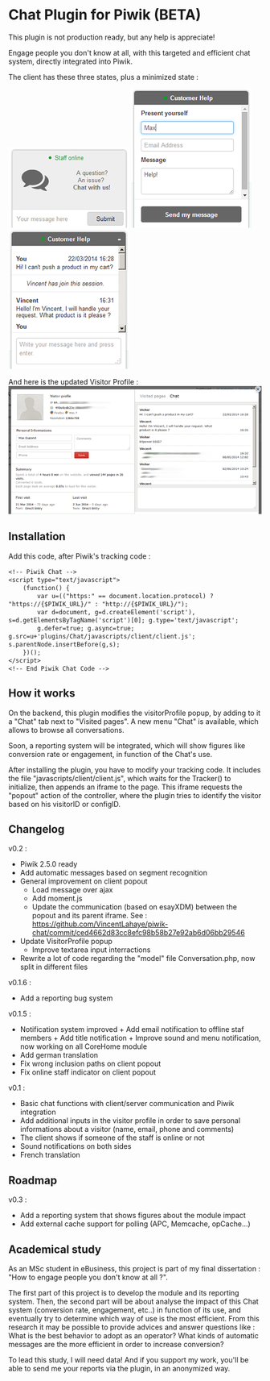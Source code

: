 # Chat Plugin for Piwik (BETA)
This plugin is not production ready, but any help is appreciate!

Engage people you don't know at all, with this targeted and efficient chat system, directly integrated into Piwik.

The client has these three states, plus a minimized state :

![Chat Client](/screenshots/ClientState2.png?raw=true "Chat Client State 2")
![Chat Client](/screenshots/ClientState3.png?raw=true "Chat Client State 3")
![Chat Client](/screenshots/ClientState4.png?raw=true "Chat Client State 4")

And here is the updated Visitor Profile :
![Backend](/screenshots/BackendVisitorProfile.png?raw=true "Visitor Profile in Backend")

## Installation
Add this code, after Piwik's tracking code :

    <!-- Piwik Chat -->
    <script type="text/javascript">
        (function() {
            var u=(("https:" == document.location.protocol) ? "https://{$PIWIK_URL}/" : "http://{$PIWIK_URL}/");
            var d=document, g=d.createElement('script'), s=d.getElementsByTagName('script')[0]; g.type='text/javascript';
            g.defer=true; g.async=true; g.src=u+'plugins/Chat/javascripts/client/client.js'; s.parentNode.insertBefore(g,s);
        })();
    </script>
    <!-- End Piwik Chat Code -->

## How it works
On the backend, this plugin modifies the visitorProfile popup, by adding to it a "Chat" tab next to "Visited pages". A new menu "Chat" is available, which allows to browse all conversations.

Soon, a reporting system will be integrated, which will show figures like conversion rate or engagement, in function of the Chat's use.

After installing the plugin, you have to modify your tracking code. It includes the file "javascripts/client/client.js", which waits for the Tracker() to initialize, then appends an iframe to the page. This iframe requests the "popout" action of the controller, where the plugin tries to identify the visitor based on his visitorID or configID.

## Changelog

v0.2 :

+ Piwik 2.5.0 ready
+ Add automatic messages based on segment recognition
+ General improvement on client popout
    + Load message over ajax
    + Add moment.js
    + Update the communication (based on esayXDM) between the popout and its parent iframe. See : https://github.com/VincentLahaye/piwik-chat/commit/ced4662d83cc8efc98b58b27e92ab6d06bb29546
+ Update VisitorProfile popup
    + Improve textarea input interractions
+ Rewrite a lot of code regarding the "model" file Conversation.php, now split in different files

v0.1.6 :

+ Add a reporting bug system


v0.1.5 :

+    Notification system improved
    +    Add email notification to offline staf members
    +    Add title notification
    +    Improve sound and menu notification, now working on all CoreHome module
+    Add german translation
+    Fix wrong inclusion paths on client popout
+    Fix online staff indicator on client popout


v0.1 :

+   Basic chat functions with client/server communication and Piwik integration
+   Add additional inputs in the visitor profile in order to save personal informations about a visitor (name, email, phone and comments)
+   The client shows if someone of the staff is online or not
+   Sound notifications on both sides
+   French translation

## Roadmap
v0.3 :

*   Add a reporting system that shows figures about the module impact
*   Add external cache support for polling (APC, Memcache, opCache...)

## Academical study
As an MSc student in eBusiness, this project is part of my final dissertation : "How to engage people you don't know at all ?".

The first part of this project is to develop the module and its reporting system. Then, the second part will be about analyse the impact of this Chat system (conversion rate, engagement, etc..) in function of its use, and eventually try to determine which way of use is the most efficient. From this research it may be possible to provide advices and answer questions like : What is the best behavior to adopt as an operator? What kinds of automatic messages are the more efficient in order to increase conversion?

To lead this study, I will need data! And if you support my work, you'll be able to send me your reports via the plugin, in an anonymized way.